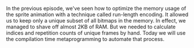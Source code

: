 In the previous episode, we've seen how to optimize the memory usage of the sprite animation with a technique called run-length encoding. It allowed us to keep only a unique subset of all bitmaps in the memory. In effect, we managed to shave off almost 2KB of RAM.
But we needed to calculate indices and repetition counts of unique frames by hand. Today we will use the compilation time metaprogramming to automate that process.